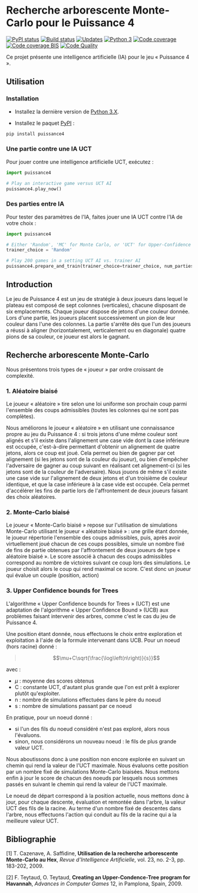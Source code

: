 ﻿# Recherche arborescente Monte-Carlo pour le Puissance 4

[![PyPI status][PyPI image]][PyPI] [![Build status][Build image]][Build] [![Updates][Dependency image]][PyUp] [![Python 3][Python3 image]][PyUp] [![Code coverage][Coveralls image]][Coveralls] [![Code coverage BIS][Codecov image]][Codecov] [![Code Quality][codacy image]][codacy]

  [PyPI]: https://pypi.python.org/pypi/puissance4
  [PyPI image]: https://badge.fury.io/py/puissance4.svg

  [Build]: https://travis-ci.org/woctezuma/puissance4
  [Build image]: https://travis-ci.org/woctezuma/puissance4.svg?branch=master

  [PyUp]: https://pyup.io/repos/github/woctezuma/puissance4/
  [Dependency image]: https://pyup.io/repos/github/woctezuma/puissance4/shield.svg
  [Python3 image]: https://pyup.io/repos/github/woctezuma/puissance4/python-3-shield.svg

  [Coveralls]: https://coveralls.io/github/woctezuma/puissance4?branch=master
  [Coveralls image]: https://coveralls.io/repos/github/woctezuma/puissance4/badge.svg?branch=master

  [Codecov]: https://codecov.io/gh/woctezuma/puissance4
  [Codecov image]: https://codecov.io/gh/woctezuma/puissance4/branch/master/graph/badge.svg

  [codacy]: https://www.codacy.com/app/woctezuma/puissance4
  [codacy image]: https://api.codacy.com/project/badge/Grade/fc278be88ea24bf79f8e8ceac1b3c305 

Ce projet présente une intelligence artificielle (IA) pour le jeu « Puissance 4 ».

## Utilisation

### Installation

- Installez la dernière version de [Python 3.X](https://www.python.org/downloads/).

- Installez le paquet [PyPI](https://pypi.org/project/puissance4/) :

```bash
pip install puissance4
```

### Une partie contre une IA UCT

Pour jouer contre une intelligence artificielle UCT, exécutez :

```python
import puissance4

# Play an interactive game versus UCT AI
puissance4.play_now() 
```

### Des parties entre IA

Pour tester des paramètres de l'IA, faites jouer une IA UCT contre l'IA de votre choix :

```python
import puissance4

# Either 'Random', 'MC' for Monte Carlo, or 'UCT' for Upper-Confidence bounds for Trees
trainer_choice = 'Random'

# Play 200 games in a setting UCT AI vs. trainer AI
puissance4.prepare_and_train(trainer_choice=trainer_choice, num_parties_jouees=200) 
```

## Introduction

Le jeu de Puissance 4 est un jeu de stratégie à deux joueurs 
dans lequel le plateau est composé de sept colonnes (verticales), 
chacune disposant de six emplacements. Chaque joueur dispose de jetons 
d'une couleur donnée. Lors d'une partie, les joueurs placent successivement 
un pion de leur couleur dans l'une des colonnes. La partie s'arrête 
dès que l'un des joueurs a réussi à aligner (horizontalement, verticalement 
ou en diagonale) quatre pions de sa couleur, ce joueur est alors le gagnant.

## Recherche arborescente Monte-Carlo

Nous présentons trois types de « joueur » par ordre croissant de complexité.

###	1. Aléatoire biaisé

Le joueur « aléatoire » tire selon une loi uniforme son prochain coup
parmi l'ensemble des coups admissibles (toutes les colonnes qui ne sont pas complètes).

Nous améliorons le joueur « aléatoire » en utilisant une connaissance propre au jeu du Puissance 4 : si trois jetons d'une même couleur sont alignés et s'il existe dans l'alignement une case vide dont la case inférieure est occupée, c'est-à-dire permettant d'obtenir un alignement de quatre jetons, alors ce coup est joué. Cela permet ou bien de gagner par cet alignement (si les jetons sont de la couleur du joueur), ou bien d'empêcher l'adversaire de gagner au coup suivant en réalisant cet alignement-ci (si les jetons sont de la couleur de l'adversaire). Nous jouons de même s'il existe une case vide sur l'alignement de deux jetons et d'un troisième de couleur identique, et que la case inférieure à la case vide est occupée. Cela permet d'accélérer les fins de partie lors de l'affrontement de deux joueurs faisant des choix aléatoires.

###	2. Monte-Carlo biaisé

Le joueur « Monte-Carlo biaisé » repose sur l'utilisation de simulations Monte-Carlo utilisant le joueur « aléatoire biaisé » : une grille étant donnée, le joueur répertorie l'ensemble des coups admissibles, puis, après avoir virtuellement joué chacun de ces coups possibles, simule un nombre fixé de fins de partie obtenues par l'affrontement de deux joueurs de type « aléatoire biaisé ». Le score associé à chacun des coups admissibles correspond au nombre de victoires suivant ce coup lors des simulations. Le joueur choisit alors le coup qui rend maximal ce score. C'est donc un joueur qui évalue un couple (position, action)

###	3. Upper Confidence bounds for Trees

L'algorithme « Upper Confidence bounds for Trees » (UCT) est une adaptation de l'algorithme « Upper Confidence Bound » (UCB) aux problèmes faisant intervenir des arbres, comme c'est le cas du jeu de Puissance 4.

Une position étant donnée, nous effectuons le choix entre exploration et exploitation à l'aide de la formule intervenant dans UCB. Pour un noeud (hors racine) donné :
> $$\mu+C\sqrt{\frac{\log\left(n\right)}{s}}$$

avec :
- $\mu$ : moyenne des scores obtenus
- C : constante UCT, d'autant plus grande que l'on est prêt à explorer plutôt qu'exploiter.
- n : nombre de simulations effectuées dans le père du noeud
- s : nombre de simulations passant par ce noeud

En pratique, pour un noeud donné :
- si l'un des fils du noeud considéré n'est pas exploré, alors nous l'évaluons.
- sinon, nous considérons un nouveau noeud : le fils de plus grande valeur UCT.

Nous aboutissons donc à une position non encore explorée en suivant un chemin qui rend la valeur de l'UCT maximale. Nous évaluons cette position par un nombre fixé de simulations Monte-Carlo biaisées. Nous mettons enfin à jour le score de chacun des noeuds par lesquels nous sommes passés en suivant le chemin qui rend la valeur de l'UCT maximale.

Le noeud de départ correspond à la position actuelle, nous mettons donc à jour, pour chaque descente, évaluation et remontée dans l'arbre, la valeur UCT des fils de la racine. Au terme d'un nombre fixé de descentes dans l'arbre, nous effectuons l'action qui conduit au fils de la racine qui a la meilleure valeur UCT.

## Bibliographie

[1] T. Cazenave, A. Saffidine,
	**Utilisation de la recherche arborescente Monte-Carlo au Hex**,
	*Revue d'Intelligence Artificielle*, vol. 23, no. 2-3, pp. 183-202, 2009.

[2] F. Teytaud, O. Teytaud,
	**Creating an Upper-Condence-Tree program for Havannah**,
	*Advances in Computer Games* 12, in Pamplona, Spain, 2009.
